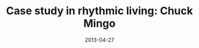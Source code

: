 ---
layout: message
category: message
series: "Rhythm"
title: "Case study in rhythmic living: Chuck Mingo"
date: 2013-04-27
audio-description: "Chuck Mingo presents a case study in rhythmic living."
audio: "http://www.crossroads.net/players/media/hq/rhythm_02.mp3"
audio-title: "Case study in rhythmic living&#58; Chuck Mingo"
audio-duration: "30&#58;08"
program-description: "Program - Rhythm Week 2"
program: "http://www.crossroads.net/players/media/hq/04_27-28_13Program_LO.pdf"
program-title: "Case study in rhythmic living&#58; Chuck Mingo"
video-description: "Chuck Mingo presents a case study in rhythmic living."
video-title: "Case study in rhythmic living&#58; Chuck Mingo"
video: "https://s3.amazonaws.com/crossroadsvideomessages/rhythm_02.mp4"
---